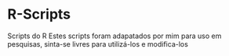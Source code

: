 # R-Scripts
Scripts do R
Estes scripts foram adapatados por mim para uso em pesquisas, sinta-se livres para utilizá-los e modifica-los
